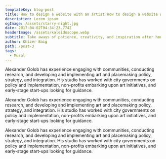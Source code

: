 ```yaml
---
templateKey: blog-post
title: How to design a website with an artist How to design a website with an artist
description: Lorem ipsum
ogImage: /assets/starry-night.jpg
date: 2017-04-02T04:34:23.774Z
headerImage: /assets/kaleidoscope.webp
subtitle: Take aways of patience, creativity, and inspiration after hours of work.
author: Khizer Baig
path: /post-3
tags:
  - Mural
---
```


Alexander Golob has experience engaging with communities, conducting
research, and developing and implementing art and placemaking policy,
strategy, and integration. His studio has worked with city governments on
policy and implementation, non-profits embarking upon art initiatives, and
early-stage start-ups looking for guidance.

Alexander Golob has experience engaging with communities, conducting
research, and developing and implementing art and placemaking policy,
strategy, and integration. His studio has worked with city governments on
policy and implementation, non-profits embarking upon art initiatives, and
early-stage start-ups looking for guidance.

Alexander Golob has experience engaging with communities, conducting
research, and developing and implementing art and placemaking policy,
strategy, and integration. His studio has worked with city governments on
policy and implementation, non-profits embarking upon art initiatives, and
early-stage start-ups looking for guidance.
